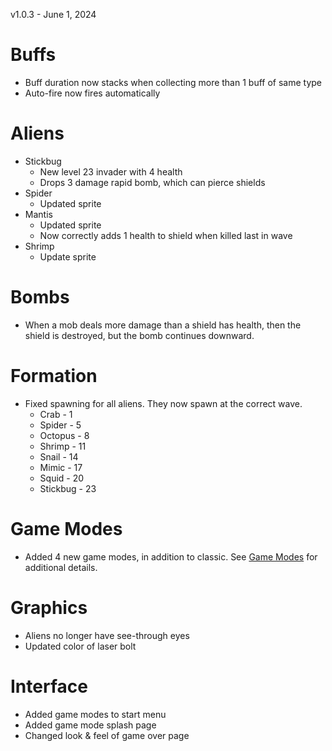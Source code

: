 v1.0.3 - June 1, 2024

# Buffs
- Buff duration now stacks when collecting more than 1 buff of same type
- Auto-fire now fires automatically
  
# Aliens
- Stickbug
  - New level 23 invader with 4 health
  - Drops 3 damage rapid bomb, which can pierce shields
- Spider
  - Updated sprite
- Mantis
  - Updated sprite
  - Now correctly adds 1 health to shield when killed last in wave
- Shrimp
  - Update sprite

# Bombs
- When a mob deals more damage than a shield has health, then the shield is destroyed, but the bomb continues downward.

# Formation
- Fixed spawning for all aliens. They now spawn at the correct wave.
  - Crab - 1
  - Spider - 5
  - Octopus - 8
  - Shrimp - 11
  - Snail - 14
  - Mimic - 17
  - Squid - 20
  - Stickbug - 23

# Game Modes
- Added 4 new game modes, in addition to classic. See [Game Modes](https://github.com/zteater/Terra-Force/blob/main/README.md#game-modes) for additional details.

# Graphics
- Aliens no longer have see-through eyes
- Updated color of laser bolt

# Interface
- Added game modes to start menu
- Added game mode splash page 
- Changed look & feel of game over page

